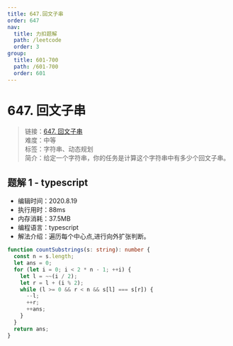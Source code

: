 ```yaml
---
title: 647.回文子串
order: 647
nav:
  title: 力扣题解
  path: /leetcode
  order: 3
group:
  title: 601-700
  path: /601-700
  order: 601
---
```


# 647. 回文子串

> 链接：[647. 回文子串](https://leetcode-cn.com/problems/palindromic-substrings/)  
> 难度：中等  
> 标签：字符串、动态规划  
> 简介：给定一个字符串，你的任务是计算这个字符串中有多少个回文子串。

## 题解 1 - typescript

- 编辑时间：2020.8.19
- 执行用时：88ms
- 内存消耗：37.5MB
- 编程语言：typescript
- 解法介绍：遍历每个中心点,进行向外扩张判断。

```typescript
function countSubstrings(s: string): number {
  const n = s.length;
  let ans = 0;
  for (let i = 0; i < 2 * n - 1; ++i) {
    let l = ~~(i / 2);
    let r = l + (i % 2);
    while (l >= 0 && r < n && s[l] === s[r]) {
      --l;
      ++r;
      ++ans;
    }
  }
  return ans;
}
```
